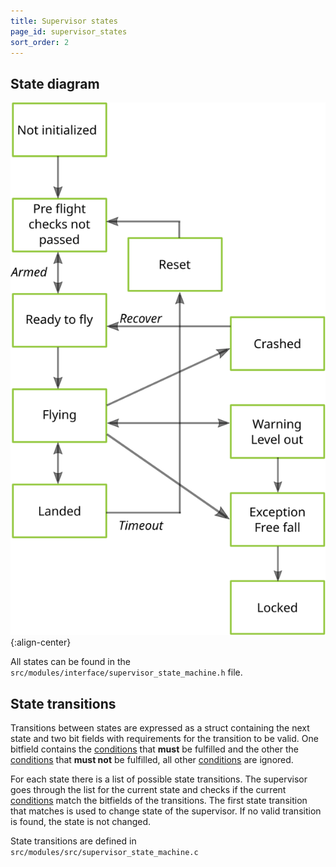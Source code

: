 ```yaml
---
title: Supervisor states
page_id: supervisor_states
sort_order: 2
---
```


## State diagram

![supervisor state diagram](/docs/images/supervisor_state_diagram.svg){:align-center}

All states can be found in the `src/modules/interface/supervisor_state_machine.h` file.

## State transitions

Transitions between states are expressed as a struct containing the next state and two bit fields with requirements for
the transition to be valid. One bitfield contains the [conditions](conditions.md) that **must** be fulfilled and the
other the [conditions](conditions.md) that **must not** be fulfilled, all other [conditions](conditions.md) are ignored.

For each state there is a list of possible state transitions. The supervisor goes through the list for the current state
and checks if the current [conditions](conditions.md) match the bitfields of the transitions. The first state transition
that matches is used to change state of the supervisor. If no valid transition is found, the state is not changed.

State transitions are defined in `src/modules/src/supervisor_state_machine.c`
